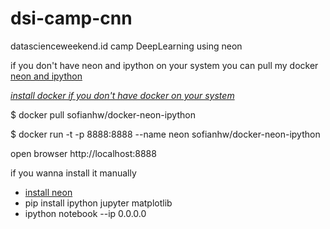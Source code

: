 # dsi-camp-cnn
datascienceweekend.id camp 
DeepLearning using neon

if you don't have neon and ipython on your system
you can pull my docker [neon and ipython](https://hub.docker.com/r/sofianhw/docker-neon-ipython/)

[_install docker if you don't have docker on your system_](https://www.docker.com/products/overview)

$ docker pull sofianhw/docker-neon-ipython

$ docker run -t -p 8888:8888 --name neon sofianhw/docker-neon-ipython

open browser http://localhost:8888

if you wanna install it manually 
* [install neon](http://neon.nervanasys.com/index.html/installation.html)
* pip install ipython jupyter matplotlib
* ipython notebook --ip 0.0.0.0
